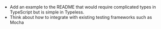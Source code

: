 
- Add an example to the README that would require complicated types in TypeScript but is simple in Typeless.
- Think about how to integrate with existing testing frameworks such as Mocha